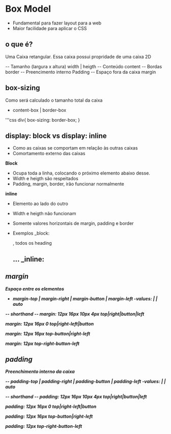 # Box Model

- Fundamental para fazer layout para a web
- Maior facilidade para aplicar o CSS

## o que é?

Uma Caixa retangular.
Essa caixa possui propridade de uma caixa 2D

-- Tamanho (largura x altura)     width | heigth
-- Conteúdo                       content
-- Bordas                         border
-- Preencimento interno           Padding
-- Espaço fora da caixa           margin



## box-sizing

Como será calculado o tamanho total da caixa

- content-box | border-box

'''css
div{
    box-sizing: border-box;
}



## display: block vs display: inline

- Como as caixas se comportam em relação às outras caixas
- Comortamento externo das caixas

**Block**
- Ocupa toda a linha, colocando o próximo elemento abaixo desse.
- Width e heigth são respeitados
- Padding, margin, border, irão funcionar normalmente

**inline**
- Elemento ao lado do outro
- Width e heigth não funcionam
- Somente valores horizontais de margin, padding e border

- Exemplos
_block: <p> <div> <section>, todos os heading <h1><h2>...
_inline:<a> <strong> <span> <em>



## margin

Espaço entre os elementos

- margin-top | margin-right | margin-button | margin-left
-values: <length> | <percentagem> | auto

-- shorthand --
margin: 12px 16px 10px 4px
top|right|button|left

margin: 12px 16px 0
top|right-left|button

margin: 12px 16px
top-button|right-left

margin: 12px
top-right-button-left



## padding
Preenchimento interno da caixa

-- padding-top | padding-right | padding-button | padding-left
-values: <length> | <percentagem> | auto

-- shorthand --
padding: 12px 16px 10px 4px
top|right|button|left

padding: 12px 16px 0
top|right-left|button

padding: 12px 16px
top-button|right-left

padding: 12px
top-right-button-left
